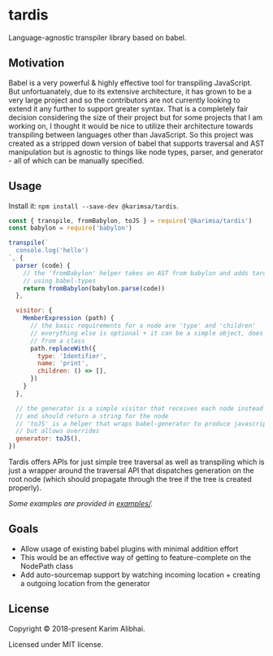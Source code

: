 # tardis

Language-agnostic transpiler library based on babel.

## Motivation

Babel is a very powerful & highly effective tool for transpiling JavaScript. But unfortuanately, due to
its extensive architecture, it has grown to be a very large project and so the contributors are not currently
looking to extend it any further to support greater syntax. That is a completely fair decision considering the
size of their project but for some projects that I am working on, I thought it would be nice to utilize their
architecture towards transpiling between languages other than JavaScript. So this project was created as a
stripped down version of babel that supports traversal and AST manipulation but is agnostic to things like
node types, parser, and generator - all of which can be manually specified.

## Usage

Install it: `npm install --save-dev @karimsa/tardis`.

```javascript
const { transpile, fromBabylon, toJS } = require('@karimsa/tardis')
const babylon = require('babylon')

transpile(`
  console.log('hello')
`, {
  parser (code) {
    // the 'fromBabylon' helper takes an AST from babylon and adds tardis extensions
    // using babel-types
    return fromBabylon(babylon.parse(code))
  },

  visitor: {
    MemberExpression (path) {
      // the basic requirements for a node are 'type' and 'children'
      // everything else is optional + it can be a simple object, does not need to be created
      // from a class
      path.replaceWith({
        type: 'Identifier',
        name: 'print',
        children: () => [],
      })
    }
  },

  // the generator is a simple visitor that receives each node instead of a nodePath
  // and should return a string for the node
  // 'toJS' is a helper that wraps babel-generator to produce javascript code from nodes
  // but allows overrides
  generator: toJS(),
})
```

Tardis offers APIs for just simple tree traversal as well as transpiling which is just a wrapper
around the traversal API that dispatches generation on the root node (which should propagate through
the tree if the tree is created properly).

*Some examples are provided in [examples/](examples).*

## Goals

 * Allow usage of existing babel plugins with minimal addition effort
  * This would be an effective way of getting to feature-complete on the NodePath class
 * Add auto-sourcemap support by watching incoming location + creating a outgoing location from the generator

## License

Copyright &copy; 2018-present Karim Alibhai.

Licensed under MIT license.
